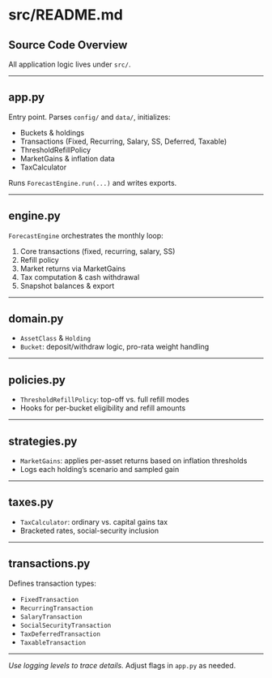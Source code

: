 # src/README.md

## Source Code Overview

All application logic lives under `src/`.

---

## app.py

Entry point. Parses `config/` and `data/`, initializes:

- Buckets & holdings
- Transactions (Fixed, Recurring, Salary, SS, Deferred, Taxable)
- ThresholdRefillPolicy
- MarketGains & inflation data
- TaxCalculator

Runs `ForecastEngine.run(...)` and writes exports.

---

## engine.py

`ForecastEngine` orchestrates the monthly loop:

1. Core transactions (fixed, recurring, salary, SS)
2. Refill policy
3. Market returns via MarketGains
4. Tax computation & cash withdrawal
5. Snapshot balances & export

---

## domain.py

- `AssetClass` & `Holding`
- `Bucket`: deposit/withdraw logic, pro-rata weight handling

---

## policies.py

- `ThresholdRefillPolicy`: top-off vs. full refill modes
- Hooks for per-bucket eligibility and refill amounts

---

## strategies.py

- `MarketGains`: applies per-asset returns based on inflation thresholds
- Logs each holding’s scenario and sampled gain

---

## taxes.py

- `TaxCalculator`: ordinary vs. capital gains tax
- Bracketed rates, social-security inclusion

---

## transactions.py

Defines transaction types:

- `FixedTransaction`
- `RecurringTransaction`
- `SalaryTransaction`
- `SocialSecurityTransaction`
- `TaxDeferredTransaction`
- `TaxableTransaction`

---

_Use logging levels to trace details._ Adjust flags in `app.py` as needed.
